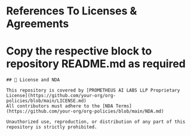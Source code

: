 # References To Licenses & Agreements

# Copy the respective block to repository README.md as required 

```
## 📜 License and NDA

This repository is covered by [PROMETHEUS AI LABS LLP Proprietary License](https://github.com/your-org/org-policies/blob/main/LICENSE.md)  
All contributors must adhere to the [NDA Terms](https://github.com/your-org/org-policies/blob/main/NDA.md)

Unauthorized use, reproduction, or distribution of any part of this repository is strictly prohibited.
```
